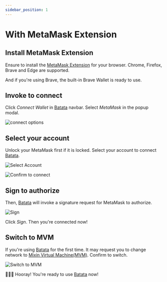 ```yaml
---
sidebar_position: 1
---
```


# With MetaMask Extension

## Install MetaMask Extension

Ensure to install the [MetaMask Extension](https://metamask.io/download/) for your browser. Chrome, Firefox, Brave and Edge are supported.

And if you're using Brave, the built-in Brave Wallet is ready to use.

## Invoke to connect

Click _Connect Wallet_ in [Batata](https://batata.im) navbar. Select _MetaMask_ in the popup modal.

<div class="max-w-lg mx-auto">

![connect options](images/metamask_connect_options.png)

</div>

## Select your account

Unlock your MetaMask first if it is locked. Select your account to connect [Batata](https://batata.im).

<div className="grid gap-4 sm:grid-cols-2">

![Select Account](images/metamask_ext_select_account_to_use.png)

![Confirm to connect](images/metamask_ext_confirm_to_connect.png)

</div>

## Sign to authorize

Then, [Batata](https://batata.im) will invoke a signature request for MetaMask to authorize.

<div class="max-w-lg mx-auto">

![Sign](images/metamask_ext_sign_to_login.png)

</div>

Click _Sign_. Then you're connected now!

## Switch to MVM

If you're using [Batata](https://batata.im) for the first time. It may request you to change network to [Mixin Virtual Machine(MVM)](https://scan.mvm.dev). Confirm to switch.

<div class="max-w-lg mx-auto">

![Switch to MVM](images/metamask_ext_switch_network_to_mvm.png)

</div>

🥳🥳🥳 Hooray! You're ready to use [Batata](https://batata.im) now!
